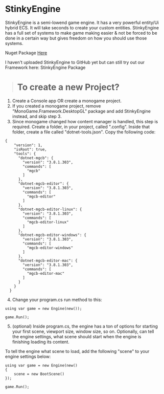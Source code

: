 # StinkyEngine
StinkyEngine is a semi-lowend game engine. It has a very powerful entity/Ui hybrid ECS. It will take seconds to create your custom entities. StinkyEngine has a full set of systems to make game making easier & not be forced to be done in a certain way but gives freedom on how you should use those systems.

Nuget Package [Here](https://www.nuget.org/packages/StinkyEngine)

I haven't uploaded StinkyEngine to GitHub yet but can still try out our Framework here: StinkyEngine Package

> # To create a new Project?

1. Create a Console app OR create a monogame project.
2. If you created a monogame project, remove "MonoGame.Framework.DesktopGL" package and add StinkyEngine instead, and skip step 3.
3. Since monogame changed how content manager is handled, this step is required. Create a folder, in your project, called ".config". Inside that folder, create a file called "dotnet-tools.json". Copy the following code:

```
{
	"version": 1,
	"isRoot": true,
	"tools": {
	  "dotnet-mgcb": {
		"version": "3.8.1.303",
		"commands": [
		  "mgcb"
		]
	  },
	  "dotnet-mgcb-editor": {
		"version": "3.8.1.303",
		"commands": [
		  "mgcb-editor"
		]
	  },
	  "dotnet-mgcb-editor-linux": {
		"version": "3.8.1.303",
		"commands": [
		  "mgcb-editor-linux"
		]
	  },
	  "dotnet-mgcb-editor-windows": {
		"version": "3.8.1.303",
		"commands": [
		  "mgcb-editor-windows"
		]
	  },
	  "dotnet-mgcb-editor-mac": {
		"version": "3.8.1.303",
		"commands": [
		  "mgcb-editor-mac"
		]
	  }
	}
  }
```

 4. Change your program.cs run method to this:
```
using var game = new Engine(new());

game.Run();
```

5. (optional) Inside program.cs, the engine has a ton of options for starting your first scene, viewport size, window size, so on. Optionally, can tell the engine settings, what scene should start when the engine is finishing loading its content.

To tell the engine what scene to load, add the following "scene" to your engine settings below:
```
using var game = new Engine(new()
{
	scene = new BootScene()
});

game.Run();
```
